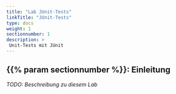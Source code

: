 ```yaml
---
title: "Lab JUnit-Tests"
linkTitle: "JUnit-Tests"
type: docs
weight: 1
sectionnumber: 1
description: >
 Unit-Tests mit JUnit
---
```


## {{% param sectionnumber %}}: Einleitung

_TODO: Beschreibung zu diesem Lab_
